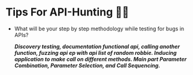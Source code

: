 # Tips For API-Hunting 🐱‍💻

- What will be your step by step methodology while testing for bugs in APIs?
  
  ***Discovery testing, documentation functional api, calling another function, fuzzing api ep with api list of random robbie. Inducing application to make call on different methods. Main part Parameter Combination, Parameter Selection, and Call Sequencing.***
